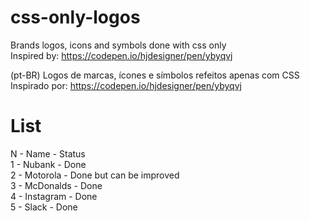 # css-only-logos
Brands logos, icons and symbols done with css only <br>
Inspired by: https://codepen.io/hjdesigner/pen/ybyqvj

(pt-BR)
Logos de marcas, ícones e símbolos refeitos apenas com CSS <br>
Inspirado por: https://codepen.io/hjdesigner/pen/ybyqvj

# List
N - Name      - Status <br>
1 - Nubank    - Done   <br>
2 - Motorola  - Done but can be improved <br>
3 - McDonalds - Done <br>
4 - Instagram - Done <br>
5 - Slack     - Done <br>